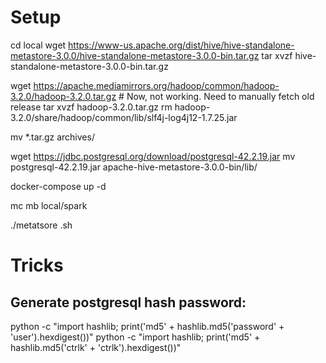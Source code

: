 
# Setup
cd local
wget https://www-us.apache.org/dist/hive/hive-standalone-metastore-3.0.0/hive-standalone-metastore-3.0.0-bin.tar.gz
tar xvzf hive-standalone-metastore-3.0.0-bin.tar.gz

wget https://apache.mediamirrors.org/hadoop/common/hadoop-3.2.0/hadoop-3.2.0.tar.gz # Now, not working. Need to manually fetch old release
tar xvzf hadoop-3.2.0.tar.gz
rm hadoop-3.2.0/share/hadoop/common/lib/slf4j-log4j12-1.7.25.jar


mv *.tar.gz archives/


wget https://jdbc.postgresql.org/download/postgresql-42.2.19.jar
mv postgresql-42.2.19.jar apache-hive-metastore-3.0.0-bin/lib/


docker-compose up -d

mc mb local/spark

./metatsore .sh

# Tricks

## Generate postgresql hash password:

python -c "import hashlib; print('md5' + hashlib.md5('password' + 'user').hexdigest())"
python -c "import hashlib; print('md5' + hashlib.md5('ctrlk' + 'ctrlk').hexdigest())"
